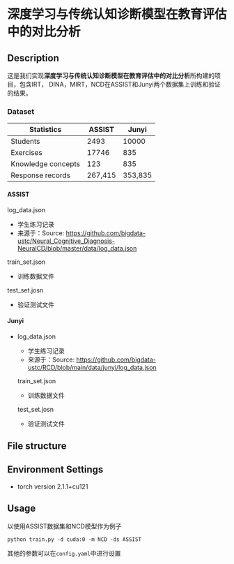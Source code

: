# **深度学习与传统认知诊断模型在教育评估中的对比分析**

## Description

这是我们实现**深度学习与传统认知诊断模型在教育评估中的对比分析**所构建的项目，包含IRT， DINA，MIRT，NCD在ASSIST和Junyi两个数据集上训练和验证的结果。

### Dataset

| Statistics         | ASSIST  | Junyi   |
| ------------------ | ------- | ------- |
| Students           | 2493    | 10000   |
| Exercises          | 17746   | 835     |
| Knowledge concepts | 123     | 835     |
| Response records   | 267,415 | 353,835 |

#### ASSIST

log_data.json

+ 学生练习记录
+ 来源于：Source: https://github.com/bigdata-ustc/Neural_Cognitive_Diagnosis-NeuralCD/blob/master/data/log_data.json

train_set.json

+ 训练数据文件

test_set.josn

+ 验证测试文件

#### Junyi

+ log_data.json

  + 学生练习记录
  + 来源于：Source: https://github.com/bigdata-ustc/RCD/blob/main/data/junyi/log_data.json

  train_set.json

  + 训练数据文件

  test_set.josn

  + 验证测试文件

## File structure



## Environment Settings

- torch version 2.1.1+cu121

## Usage

以使用ASSIST数据集和NCD模型作为例子

```
python train.py -d cuda:0 -m NCD -ds ASSIST
```

其他的参数可以在`config.yaml`中进行设置